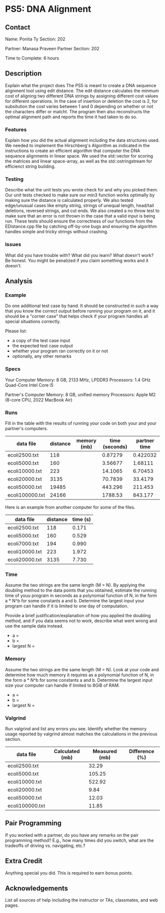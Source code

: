 # PS5: DNA Alignment

## Contact
Name: Ponita Ty
Section: 202

Partner: Manasa Praveen
Partner Section: 202

Time to Complete: 6 hours

## Description
Explain what the project does
The PS5 is meant to create a DNA sequence alignment tool using edit distance. The edit distance calculates the minmum cost of aligning two different DNA strings by assigning different cost values for different operations. In the case of insertion or deletion the cost is 2, for subsitution the cost varies between 1 and 0 depending on whether or not the characters differ or matcht. The program then also reconstructs the optimal alignment path and reports the time it had taken to do so.

### Features
Explain how you did the actual alignment including the data structures used.
We needed to implement the Hirschberg's Algorithm as indicated in the instructions to create an efficient algorithm that computer the DNA sequence alignments in linear space. We used the std::vector for scoring the matrices and linear space-array, as well as the std::ostringstream for efficienct string building. 

### Testing
Describe what the unit tests you wrote check for and why you picked them.
Our unit tests checked to make sure our min3 function works optimally by making sure the distance is calculated properly. We also tested edge/unusual cases like empty string, strings of unequal length, head/tail deletions, reversed strings, and cut ends. We also created a no throw test to make sure that an error is not thrown in the case that a valid input is being run.
These tests should ensure the correctness of our functions from the EDistance.cpp file by catching off-by-one bugs and ensuring the algorithm handles simple and tricky strings without crashing.

### Issues
What did you have trouble with?  What did you learn?  What doesn't work?  Be honest.  You might be penalized if you claim something works and it doesn't.


## Analysis

### Example
Do one additional test case by hand. It should be constructed in such a way that you know the correct  output before running your program on it, and it should be a "corner case" that helps check if your program handles all special situations correctly. 

Please list:
 - a copy of the test case input
 - the expected test case output
 - whether your program ran correctly on it or not
 - optionally, any other remarks

### Specs
Your Computer
Memory: 8 GB, 2133 MHz, LPDDR3
Processors: 1.4 GHz Quad-Core Intel Core i5

Partner's Computer
Memory: 8 GB, unified memory
Processors: Apple M2 (8-core CPU, 2022 MacBook Air)

### Runs
Fill in the table with the results of running your code on both your and your partner's computers.

| data file     | distance | memory (mb) | time (seconds) | partner time |
|---------------|----------|-------------|----------------|--------------|
|ecoli2500.txt  | 118      |             | 0.87279        |  0.422032    |
|ecoli5000.txt  | 160      |             | 3.56677        |  1.68111     |
|ecoli10000.txt | 223      |             | 14.1065        |  6.70453     |
|ecoli20000.txt | 3135     |             | 70.7839        |  33.4179     |
|ecoli50000.txt | 19485    |             | 443.296        |  211.453     |
|ecoli100000.txt| 24166    |             | 1788.53        |  843.177     |

Here is an example from another computer for some of the files.

| data file    | distance | time (s) |
|--------------|----------|----------|
|ecoli2500.txt |      118 |    0.171 |
|ecoli5000.txt |      160 |    0.529 |
|ecoli7000.txt |      194 |    0.990 |
|ecoli10000.txt|      223 |    1.972 |
|ecoli20000.txt|     3135 |    7.730 |

### Time
Assume the two strings are the same length (M = N).  By applying the doubling method to the data points that you obtained, estimate the running time of youu program in seconds as a polynomial function of N, in the form a * N^b for some constants a and b. Determine the largest input your program can handle if it is limited to one day of computation.

Provide a brief justification/explanation of how you applied the doubling method, and if you data seems not to work, describe what went wrong and use the sample data instead.
 - a = 
 - b = 
 - largest N = 

### Memory
Assume the two strings are the same length (M = N).  Look at your code and determine how much memory it requires as a polynomial function of N, in the form a * N^b for some constants a and b.  Determine the largest input size your computer can handle if limited to 8GiB of RAM.
 - a = 
 - b = 
 - largest N = 

### Valgrind
Run valgrind and list any errors you see.  Identify whether the memory usage reported by valgrind almost matches the calculations in the previous section.

| data file     | Calculated (mb) | Measured (mb) | Difference (%) |
|---------------|-----------------|---------------|----------------|
|ecoli2500.txt  |                 |  32.29        |                |
|ecoli5000.txt  |                 |  105.25       |                |
|ecoli10000.txt |                 |  522.92       |                |
|ecoli20000.txt |                 |  9.84         |                |
|ecoli50000.txt |                 |  12.03        |                |
|ecoli100000.txt|                 |  11.85        |                |

## Pair Programming
If you worked with a partner, do you have any remarks on the pair programming method? E.g., how many times did you switch, what are the tradeoffs of driving vs. navigating, etc.?

## Extra Credit
Anything special you did.  This is required to earn bonus points.

## Acknowledgements
List all sources of help including the instructor or TAs, classmates, and web pages.
